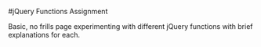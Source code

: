 #jQuery Functions Assignment

Basic, no frills page experimenting with different jQuery functions with brief explanations for each.
